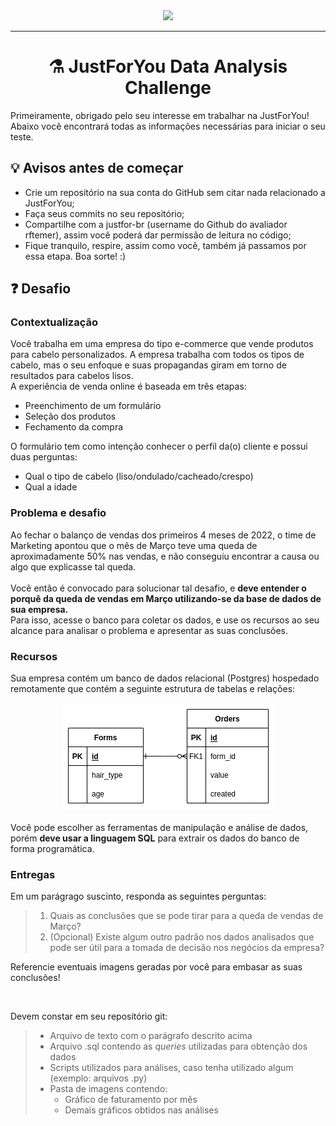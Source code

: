 <div align="center">
  <img src="https://revobeautytech.com.br/assinaturas/logo-jfy.png">
</div>

---

<div align="center">
  <h1>⚗️ JustForYou Data Analysis Challenge</h1>
</div>


Primeiramente, obrigado pelo seu interesse em trabalhar na JustForYou! Abaixo você encontrará todas as informações necessárias para iniciar o seu teste.

## 💡 Avisos antes de começar

* Crie um repositório na sua conta do GitHub sem citar nada relacionado a JustForYou;
* Faça seus commits no seu repositório;
* Compartilhe com a justfor-br (username do Github do avaliador rftemer), assim você poderá dar permissão de leitura no código; 
* Fique tranquilo, respire, assim como você, também já passamos por essa etapa. Boa sorte! :)

## ❓ Desafio

### Contextualização
Você trabalha em uma empresa do tipo e-commerce que vende produtos para cabelo personalizados.
A empresa trabalha com todos os tipos de cabelo, mas o seu enfoque e suas propagandas giram em 
torno de resultados para cabelos lisos.
</br>
A experiência de venda online é baseada em três etapas:
</br>
<ul>
    <li> Preenchimento de um formulário </li>
    <li> Seleção dos produtos </li>
    <li> Fechamento da compra </li>
</ul>
O formulário tem como intenção conhecer o perfil da(o) cliente e possui duas perguntas:
<ul>
    <li> Qual o tipo de cabelo (liso/ondulado/cacheado/crespo) </li>
    <li> Qual a idade </li>
</ul>

### Problema e desafio
Ao fechar o balanço de vendas dos primeiros 4 meses de 2022, o time de Marketing apontou que 
o mês de Março teve uma queda de aproximadamente 50% nas vendas, e não conseguiu encontrar
a causa ou algo que explicasse tal queda.
</br>
</br>
Você então é convocado para solucionar tal desafio, e <b>deve entender o porquê da queda 
de vendas em Março utilizando-se da base de dados de sua empresa.</b>
<br>
Para isso, acesse o banco para coletar os dados, e use os recursos ao seu alcance para
analisar o problema e apresentar as suas conclusões.

### Recursos
Sua empresa contém um banco de dados relacional (Postgres) hospedado remotamente que contém a seguinte
estrutura de tabelas e relações:

<div align="center">
    <img src="images/db_uml.png">
</div>

</br>
Você pode escolher as ferramentas de manipulação e análise de dados, porém <b>deve usar a linguagem SQL</b>
para extrair os dados do banco de forma programática.

</br>

### Entregas
Em um parágrago suscinto, responda as seguintes perguntas:
> 1. Quais as conclusões que se pode tirar para a queda de vendas de Março? </li>
> 2. (Opcional) Existe algum outro padrão nos dados analisados que pode ser útil para a tomada de decisão nos negócios da empresa?

Referencie eventuais imagens geradas por você para embasar as suas conclusões!

</br>

Devem constar em seu repositório git:
> * Arquivo de texto com o parágrafo descrito acima
> * Arquivo .sql contendo as <i>queries</i> utilizadas para obtenção dos dados
> * Scripts utilizados para análises, caso tenha utilizado algum (exemplo: arquivos .py)
> * Pasta de imagens contendo:
>   * Gráfico de faturamento por mês
>   * Demais gráficos obtidos nas análises
